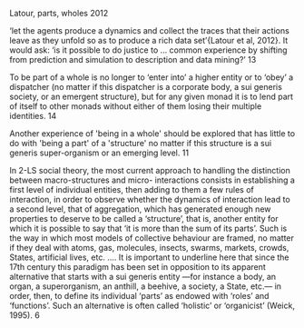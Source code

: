﻿Latour, parts, wholes 2012

‘let the agents produce a dynamics and collect the traces that their actions leave as they unfold so as to produce a rich data set’{Latour et al, 2012}. It would ask: ‘is it possible to do justice to … common experience by shifting from prediction and simulation to description and data mining?’ 13


To be part of a whole is no longer to ‘enter into’ a higher entity or to ‘obey’ a dispatcher (no matter if this  dispatcher is a corporate body, a sui generis society, or an emergent structure), but 
for any given monad it is to lend part of itself to other monads without either of 
them losing their multiple identities. 14

Another experience of 'being in a whole' should be explored that has little to do with 'being a part' of a 'structure' no matter if this structure is a sui generis super-organism or an emerging level. 11

 In 2-LS social theory, the most current 
approach to handling the distinction between macro-structures and micro- 
interactions consists in establishing a first level of individual entities, then adding 
to them a few rules of interaction, in order to observe whether the dynamics of 
interaction lead to a second level, that of aggregation, which has generated enough 
new properties to deserve to be called a ‘structure’, that is, another entity for which 
it is possible to say that ‘it is more than the sum of its parts’. Such is the way in 
which most models of collective behaviour are framed, no matter if they deal with 
atoms, gas, molecules, insects, swarms, markets, crowds, States, artificial lives, etc. 
.... 
It is important to underline here that since the 17th century this paradigm has been 
set in opposition to its apparent alternative that starts with a sui generis entity 
—for instance a body, an organ, a superorganism, an anthill, a beehive, a society, 
a State, etc.— in order, then, to define its individual ‘parts’ as endowed with ‘roles’ 
and ‘functions’. Such an alternative is often called ‘holistic’ or ‘organicist’ (Weick, 
1995). 6
